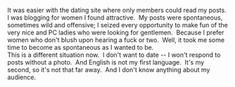 It was easier with the dating site where only members could read my
posts.  I was blogging for women I found attractive.  My posts were
spontaneous, sometimes wild and offensive; I seized every
opportunity to make fun of the very nice and PC ladies who were
looking for gentlemen.  Because I prefer women who don't blush upon
hearing a fuck or two.  Well, it took me some time to become as
spontaneous as I wanted to be.  
This is a different situation now.  I don't want to date -- I won't
respond to posts without a photo.  And English is not my first
language.  It's my second, so it's not that far away.  And I don't
know anything about my audience.



